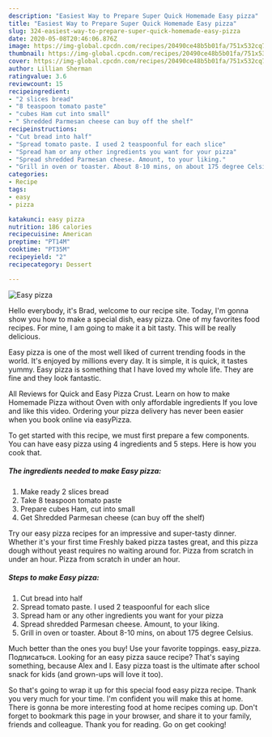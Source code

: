 ```yaml
---
description: "Easiest Way to Prepare Super Quick Homemade Easy pizza"
title: "Easiest Way to Prepare Super Quick Homemade Easy pizza"
slug: 324-easiest-way-to-prepare-super-quick-homemade-easy-pizza
date: 2020-05-08T20:46:06.876Z
image: https://img-global.cpcdn.com/recipes/20490ce48b5b01fa/751x532cq70/easy-pizza-recipe-main-photo.jpg
thumbnail: https://img-global.cpcdn.com/recipes/20490ce48b5b01fa/751x532cq70/easy-pizza-recipe-main-photo.jpg
cover: https://img-global.cpcdn.com/recipes/20490ce48b5b01fa/751x532cq70/easy-pizza-recipe-main-photo.jpg
author: Lillian Sherman
ratingvalue: 3.6
reviewcount: 15
recipeingredient:
- "2 slices bread"
- "8 teaspoon tomato paste"
- "cubes Ham cut into small"
- " Shredded Parmesan cheese can buy off the shelf"
recipeinstructions:
- "Cut bread into half"
- "Spread tomato paste. I used 2 teaspoonful for each slice"
- "Spread ham or any other ingredients you want for your pizza"
- "Spread shredded Parmesan cheese. Amount, to your liking."
- "Grill in oven or toaster. About 8-10 mins, on about 175 degree Celsius."
categories:
- Recipe
tags:
- easy
- pizza

katakunci: easy pizza 
nutrition: 186 calories
recipecuisine: American
preptime: "PT14M"
cooktime: "PT35M"
recipeyield: "2"
recipecategory: Dessert

---
```



![Easy pizza](https://img-global.cpcdn.com/recipes/20490ce48b5b01fa/751x532cq70/easy-pizza-recipe-main-photo.jpg)

Hello everybody, it's Brad, welcome to our recipe site. Today, I'm gonna show you how to make a special dish, easy pizza. One of my favorites food recipes. For mine, I am going to make it a bit tasty. This will be really delicious.

Easy pizza is one of the most well liked of current trending foods in the world. It's enjoyed by millions every day. It is simple, it is quick, it tastes yummy. Easy pizza is something that I have loved my whole life. They are fine and they look fantastic.

All Reviews for Quick and Easy Pizza Crust. Learn on how to make Homemade Pizza without Oven with only affordable ingredients If you love and like this video. Ordering your pizza delivery has never been easier when you book online via easyPizza.


To get started with this recipe, we must first prepare a few components. You can have easy pizza using 4 ingredients and 5 steps. Here is how you cook that.

<!--inarticleads1-->

##### The ingredients needed to make Easy pizza:

1. Make ready 2 slices bread
1. Take 8 teaspoon tomato paste
1. Prepare cubes Ham, cut into small
1. Get  Shredded Parmesan cheese (can buy off the shelf)


Try our easy pizza recipes for an impressive and super-tasty dinner. Whether it&#39;s your first time Freshly baked pizza tastes great, and this pizza dough without yeast requires no waiting around for. Pizza from scratch in under an hour. Pizza from scratch in under an hour. 

<!--inarticleads2-->

##### Steps to make Easy pizza:

1. Cut bread into half
1. Spread tomato paste. I used 2 teaspoonful for each slice
1. Spread ham or any other ingredients you want for your pizza
1. Spread shredded Parmesan cheese. Amount, to your liking.
1. Grill in oven or toaster. About 8-10 mins, on about 175 degree Celsius.


Much better than the ones you buy! Use your favorite toppings. easy_pizza. Подписаться. Looking for an easy pizza sauce recipe? That&#39;s saying something, because Alex and I. Easy pizza toast is the ultimate after school snack for kids (and grown-ups will love it too). 

So that's going to wrap it up for this special food easy pizza recipe. Thank you very much for your time. I'm confident you will make this at home. There is gonna be more interesting food at home recipes coming up. Don't forget to bookmark this page in your browser, and share it to your family, friends and colleague. Thank you for reading. Go on get cooking!
